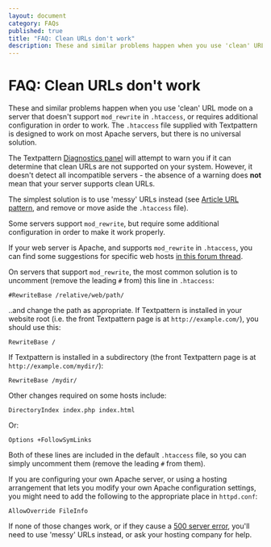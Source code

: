 ```yaml
---
layout: document
category: FAQs
published: true
title: "FAQ: Clean URLs don't work"
description: These and similar problems happen when you use 'clean' URL mode on a server that doesn't support mod_rewrite in .htaccess.
---
```


# FAQ: Clean URLs don't work

These and similar problems happen when you use 'clean' URL mode on a server that doesn't support `mod_rewrite` in `.htaccess`, or requires additional configuration in order to work. The `.htaccess` file supplied with Textpattern is designed to work on most Apache servers, but there is no universal solution.

The Textpattern [Diagnostics panel](https://docs.textpattern.io/administration/diagnostics-panel) will attempt to warn you if it can determine that clean URLs are not supported on your system. However, it doesn't detect all incompatible servers - the absence of a warning does **not** mean that your server supports clean URLs.

The simplest solution is to use 'messy' URLs instead (see [Article URL pattern](https://docs.textpattern.io/administration/preferences-panel#article-url-pattern), and remove or move aside the `.htaccess` file).

Some servers support `mod_rewrite`, but require some additional configuration in order to make it work properly.

If your web server is Apache, and supports `mod_rewrite` in `.htaccess`, you can find some suggestions for specific web hosts [in this forum thread](https://forum.textpattern.io/viewtopic.php?id=7702).

On servers that support `mod_rewrite`, the most common solution is to uncomment (remove the leading `#` from) this line in `.htaccess`:

~~~ apacheconf
#RewriteBase /relative/web/path/
~~~

..and change the path as appropriate. If Textpattern is installed in your website root (i.e. the front Textpattern page is at `http://example.com/`), you should use this:

~~~ apacheconf
RewriteBase /
~~~

If Textpattern is installed in a subdirectory (the front Textpattern page is at `http://example.com/mydir/`):

~~~ apacheconf
RewriteBase /mydir/
~~~

Other changes required on some hosts include:

~~~ apacheconf
DirectoryIndex index.php index.html
~~~

Or:

~~~ apacheconf
Options +FollowSymLinks
~~~

Both of these lines are included in the default `.htaccess` file, so you can simply uncomment them (remove the leading `#` from them).

If you are configuring your own Apache server, or using a hosting arrangement that lets you modify your own Apache configuration settings, you might need to add the following to the appropriate place in `httpd.conf`:

~~~ apacheconf
AllowOverride FileInfo
~~~

If none of those changes work, or if they cause a [500 server error](https://developer.mozilla.org/en-US/docs/Web/HTTP/Status/500), you'll need to use 'messy' URLs instead, or ask your hosting company for help.
